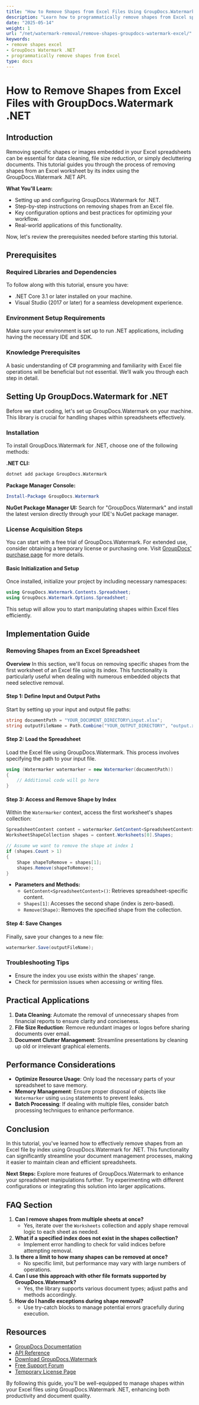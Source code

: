 ```yaml
---
title: "How to Remove Shapes from Excel Files Using GroupDocs.Watermark .NET API"
description: "Learn how to programmatically remove shapes from Excel spreadsheets using the GroupDocs.Watermark .NET library. Follow this step-by-step guide for efficient document management."
date: "2025-05-14"
weight: 1
url: "/net/watermark-removal/remove-shapes-groupdocs-watermark-excel/"
keywords:
- remove shapes excel
- GroupDocs Watermark .NET
- programmatically remove shapes from Excel
type: docs
---
```

# How to Remove Shapes from Excel Files with GroupDocs.Watermark .NET

## Introduction

Removing specific shapes or images embedded in your Excel spreadsheets can be essential for data cleaning, file size reduction, or simply decluttering documents. This tutorial guides you through the process of removing shapes from an Excel worksheet by its index using the GroupDocs.Watermark .NET API.

**What You'll Learn:**
- Setting up and configuring GroupDocs.Watermark for .NET.
- Step-by-step instructions on removing shapes from an Excel file.
- Key configuration options and best practices for optimizing your workflow.
- Real-world applications of this functionality.

Now, let's review the prerequisites needed before starting this tutorial.

## Prerequisites

### Required Libraries and Dependencies
To follow along with this tutorial, ensure you have:
- .NET Core 3.1 or later installed on your machine.
- Visual Studio (2017 or later) for a seamless development experience.

### Environment Setup Requirements
Make sure your environment is set up to run .NET applications, including having the necessary IDE and SDK.

### Knowledge Prerequisites
A basic understanding of C# programming and familiarity with Excel file operations will be beneficial but not essential. We’ll walk you through each step in detail.

## Setting Up GroupDocs.Watermark for .NET

Before we start coding, let's set up GroupDocs.Watermark on your machine. This library is crucial for handling shapes within spreadsheets effectively.

### Installation
To install GroupDocs.Watermark for .NET, choose one of the following methods:

**.NET CLI:**
```bash
dotnet add package GroupDocs.Watermark
```

**Package Manager Console:**
```powershell
Install-Package GroupDocs.Watermark
```

**NuGet Package Manager UI:**
Search for "GroupDocs.Watermark" and install the latest version directly through your IDE's NuGet package manager.

### License Acquisition Steps
You can start with a free trial of GroupDocs.Watermark. For extended use, consider obtaining a temporary license or purchasing one. Visit [GroupDocs' purchase page](https://purchase.groupdocs.com/temporary-license/) for more details.

#### Basic Initialization and Setup
Once installed, initialize your project by including necessary namespaces:

```csharp
using GroupDocs.Watermark.Contents.Spreadsheet;
using GroupDocs.Watermark.Options.Spreadsheet;
```

This setup will allow you to start manipulating shapes within Excel files efficiently.

## Implementation Guide

### Removing Shapes from an Excel Spreadsheet

**Overview**
In this section, we'll focus on removing specific shapes from the first worksheet of an Excel file using its index. This functionality is particularly useful when dealing with numerous embedded objects that need selective removal.

#### Step 1: Define Input and Output Paths
Start by setting up your input and output file paths:

```csharp
string documentPath = "YOUR_DOCUMENT_DIRECTORY\input.xlsx";
string outputFileName = Path.Combine("YOUR_OUTPUT_DIRECTORY", "output.xlsx");
```

#### Step 2: Load the Spreadsheet
Load the Excel file using GroupDocs.Watermark. This process involves specifying the path to your input file.

```csharp
using (Watermarker watermarker = new Watermarker(documentPath))
{
    // Additional code will go here
}
```

#### Step 3: Access and Remove Shape by Index
Within the `Watermarker` context, access the first worksheet's shapes collection:

```csharp
SpreadsheetContent content = watermarker.GetContent<SpreadsheetContent>();
WorksheetShapeCollection shapes = content.Worksheets[0].Shapes;

// Assume we want to remove the shape at index 1
if (shapes.Count > 1)
{
    Shape shapeToRemove = shapes[1];
    shapes.Remove(shapeToRemove);
}
```

- **Parameters and Methods:**
  - `GetContent<SpreadsheetContent>()`: Retrieves spreadsheet-specific content.
  - `Shapes[1]`: Accesses the second shape (index is zero-based).
  - `Remove(Shape)`: Removes the specified shape from the collection.

#### Step 4: Save Changes
Finally, save your changes to a new file:

```csharp
watermarker.Save(outputFileName);
```

### Troubleshooting Tips
- Ensure the index you use exists within the shapes' range.
- Check for permission issues when accessing or writing files.

## Practical Applications
1. **Data Cleaning**: Automate the removal of unnecessary shapes from financial reports to ensure clarity and conciseness.
2. **File Size Reduction**: Remove redundant images or logos before sharing documents over email.
3. **Document Clutter Management**: Streamline presentations by cleaning up old or irrelevant graphical elements.

## Performance Considerations
- **Optimize Resource Usage**: Only load the necessary parts of your spreadsheet to save memory.
- **Memory Management**: Ensure proper disposal of objects like `Watermarker` using `using` statements to prevent leaks.
- **Batch Processing**: If dealing with multiple files, consider batch processing techniques to enhance performance.

## Conclusion
In this tutorial, you've learned how to effectively remove shapes from an Excel file by index using GroupDocs.Watermark for .NET. This functionality can significantly streamline your document management processes, making it easier to maintain clean and efficient spreadsheets.

**Next Steps:**
Explore more features of GroupDocs.Watermark to enhance your spreadsheet manipulations further. Try experimenting with different configurations or integrating this solution into larger applications.

## FAQ Section
1. **Can I remove shapes from multiple sheets at once?**
   - Yes, iterate over the `Worksheets` collection and apply shape removal logic to each sheet as needed.
2. **What if a specified index does not exist in the shapes collection?**
   - Implement error handling to check for valid indices before attempting removal.
3. **Is there a limit to how many shapes can be removed at once?**
   - No specific limit, but performance may vary with large numbers of operations.
4. **Can I use this approach with other file formats supported by GroupDocs.Watermark?**
   - Yes, the library supports various document types; adjust paths and methods accordingly.
5. **How do I handle exceptions during shape removal?**
   - Use try-catch blocks to manage potential errors gracefully during execution.

## Resources
- [GroupDocs Documentation](https://docs.groupdocs.com/watermark/net/)
- [API Reference](https://reference.groupdocs.com/watermark/net)
- [Download GroupDocs.Watermark](https://releases.groupdocs.com/watermark/net/)
- [Free Support Forum](https://forum.groupdocs.com/c/watermark/10)
- [Temporary License Page](https://purchase.groupdocs.com/temporary-license/) 

By following this guide, you'll be well-equipped to manage shapes within your Excel files using GroupDocs.Watermark .NET, enhancing both productivity and document quality.

